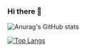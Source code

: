### Hi there 👋
![Anurag's GitHub stats](https://github-readme-stats.vercel.app/api?username=Zhao-YinGang&count_private=truej&show_icons=true&theme=ayu-mirage)

[![Top Langs](https://github-readme-stats.vercel.app/api/top-langs/?username=Zhao-YinGang&layout=compact)](https://github.com/anuraghazra/github-readme-stats)

<!--
**Zhao-YinGang/Zhao-YinGang** is a ✨ _special_ ✨ repository because its `README.md` (this file) appears on your GitHub profile.

Here are some ideas to get you started:

- 🔭 I’m currently working on ...
- 🌱 I’m currently learning ...
- 👯 I’m looking to collaborate on ...
- 🤔 I’m looking for help with ...
- 💬 Ask me about ...
- 📫 How to reach me: ...
- 😄 Pronouns: ...
- ⚡ Fun fact: ...
-->
